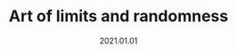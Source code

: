 ---
title: "Art of limits and randomness"
url: https://digitaldragons.pl/programme/speakers/andrzej-lichnerowicz/
where: Digital Dragons, Kraków
date: 2021.01.01
type: Talk
---